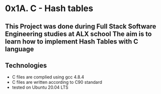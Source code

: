 # 0x1A. C - Hash tables

## This Project was done during Full Stack Software Engineering studies at ALX school The aim is to learn how to implement Hash Tables with C language

## Technologies
* C files are complied using gcc 4.8.4
* C files are written according to C90 standard
* tested on Ubuntu 20.04 LTS
